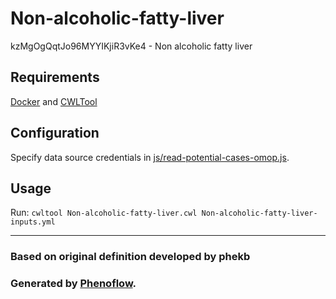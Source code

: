 # Non-alcoholic-fatty-liver

kzMgOgQqtJo96MYYIKjiR3vKe4 - Non alcoholic fatty liver

## Requirements

[Docker](https://docs.docker.com/install/) and [CWLTool](https://github.com/common-workflow-language/cwltool#install)

## Configuration

Specify data source credentials in [js/read-potential-cases-omop.js](js/read-potential-cases-omop.js).

## Usage

Run: `cwltool Non-alcoholic-fatty-liver.cwl Non-alcoholic-fatty-liver-inputs.yml`

***

### Based on original definition developed by phekb
### Generated by [Phenoflow](https://kclhi.org/phenoflow).

